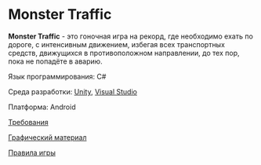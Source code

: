 # Monster Traffic
**Monster Traffic** - это гоночная игра на рекорд, где необходимо ехать по дороге, с интенсивным движением, избегая всех транспортных средств, движущихся в противоположном направлении, до тех пор, пока не попадёте в аварию.

Язык программирования: C#

Среда разработки: [Unity](https://unity.com/),  [Visual Studio](https://visualstudio.microsoft.com/ru/?rr=https%3A%2F%2Fwww.google.com%2F)  

Платформа: Android

[Требования](https://github.com/Shalimo/Monster-Traffic/blob/master/%D0%94%D0%BE%D0%BA%D1%83%D0%BC%D0%B5%D0%BD%D1%82%D1%8B/%D0%A2%D1%80%D0%B5%D0%B1%D0%BE%D0%B2%D0%B0%D0%BD%D0%B8%D1%8F.md)

[Графический материал](https://github.com/Shalimo/Monster-Traffic/tree/master/%D0%98%D0%B7%D0%BE%D0%B1%D1%80%D0%B0%D0%B6%D0%B5%D0%BD%D0%B8%D1%8F/%D0%9C%D0%BE%D0%BA%D0%B0%D0%BF%D1%8B%20%D0%B8%D0%B3%D1%80%D1%8B)

[Правила игры](https://github.com/Shalimo/Monster-Traffic/blob/master/%D0%9F%D1%80%D0%B0%D0%B2%D0%B8%D0%BB%D0%B0%20%D0%B8%D0%B3%D1%80%D1%8B/%D0%9F%D1%80%D0%B0%D0%B2%D0%B8%D0%BB%D0%B0.md)
                  
                  
